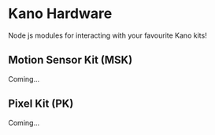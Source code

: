 # Kano Hardware

Node js modules for interacting with your favourite Kano kits!

## Motion Sensor Kit (MSK)

Coming...

## Pixel Kit (PK)

Coming...
